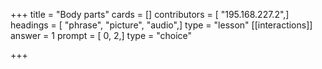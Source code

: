 +++
title = "Body parts"
cards = []
contributors = [ "195.168.227.2",]
headings = [ "phrase", "picture", "audio",]
type = "lesson"
[[interactions]]
answer = 1
prompt = [ 0, 2,]
type = "choice"

+++
